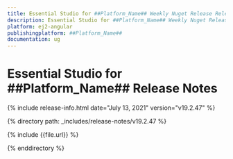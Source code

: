 ```yaml
---
title: Essential Studio for ##Platform_Name## Weekly Nuget Release Release Notes  
description: Essential Studio for ##Platform_Name## Weekly Nuget Release Release Notes  
platform: ej2-angular
publishingplatform: ##Platform_Name##
documentation: ug
---
```


# Essential Studio for  ##Platform_Name##  Release Notes  

{% include release-info.html date="July 13, 2021"   version="v19.2.47"  %} 

{% directory path: _includes/release-notes/v19.2.47 %}

{% include {{file.url}} %}

{% enddirectory %}
